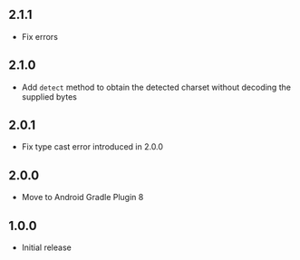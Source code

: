 ## 2.1.1

* Fix errors

## 2.1.0

* Add `detect` method to obtain the detected charset without decoding the
  supplied bytes

## 2.0.1
* Fix type cast error introduced in 2.0.0

## 2.0.0
* Move to Android Gradle Plugin 8

## 1.0.0

* Initial release
